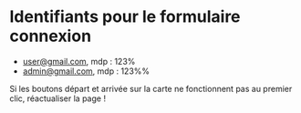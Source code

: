 # Identifiants pour le formulaire connexion
- user@gmail.com, mdp : 123%
- admin@gmail.com, mdp : 123%%

Si les boutons départ et arrivée sur la carte ne fonctionnent pas au premier clic, réactualiser la page !
